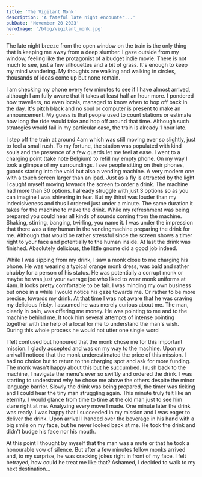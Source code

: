 ```yaml
---
title: 'The Vigilant Monk'
description: 'A fateful late night encounter...'
pubDate: 'November 20 2023'
heroImage: '/blog/vigilant_monk.jpg'
---
```


The late night breeze from the open window on the train is the only thing that is keeping me away from a deep slumber. I gaze outside from my window, feeling like the protagonist of a budget indie movie. There is not much to see, just a few silhouettes and a bit of grass. It's enough to keep my mind wandering. My thoughts are walking and walking in circles, thousands of ideas come up but none remain.

I am checking my phone every few minutes to see if I have almost arrived, although I am fully aware that it takes at least half an hour more. I pondered how travellers, no even locals, managed to know when to hop off back in the day. It's pitch black and no soul or computer is present to make an announcement. My guess is that people used to count stations or estimate how long the ride would take and hop off around that time. Although such strategies would fail in my particular case, the train is already 1 hour late.

I step off the train at around 4am which was still moving ever so slightly, just to feel a small rush. To my fortune, the station was populated with kind souls and the presence of a few guards let me feel at ease. I went to a charging point (take note Belgium) to refill my empty phone. On my way I took a glimpse of my surroundings. I see people sitting on their phones, guards staring into the void but also a vending machine. A very modern one with a touch screen larger than an ipad. Just as a fly is attracted by the light I caught myself moving towards the screen to order a drink. The machine had more than 30 options. I already struggle with just 3 options so as you can imagine I was shivering in fear. But my thirst was louder than my indecisiveness and thus I ordered just under a minute. The same duration it takes for the machine to make the drink. While my refreshment was being prepared you could hear all kinds of sounds coming from the machine. Shaking, stirring, banging, twirling, you name it. I was under the impression that there was a tiny human in the vendingmachine preparing the drink for me. Although that would be rather stressful since the screen shows a timer right to your face and potentially to the human inside. At last the drink was finished. Absolutely delicious, the little gnome did a good job indeed.

While I was sipping from my drink, I saw a monk close to me charging his phone. He was wearing a typical orange monk dress, was bald and rather chubby for a person of his status. He was potentially a corrupt monk or maybe he was just your average joe who liked to wear monk uniforms at 4am. It looks pretty comfortable to be fair. I was minding my own business but once in a while I would notice his gaze towards me. Or rather to be more precise, towards my drink. At that time I was not aware that he was craving my delicious fristy. I assumed he was merely curious about me. The man, clearly in pain, was offering me money. He was pointing to me and to the machine behind me. It took him several attempts of intense pointing together with the help of a local for me to understand the man's wish. During this whole process he would not utter one single word

I felt confused but honoured that the monk chose me for this important mission. I gladly accepted and was on my way to the machine. Upon my arrival I noticed that the monk underestimated the price of this mission. I had no choice but to return to the charging spot and ask for more funding. The monk wasn't happy about this but he succumbed. I rush back to the machine, I navigate the menu's ever so swiftly and ordered the drink. I was starting to understand why he chose me above the others despite the minor language barrier. Slowly the drink was being prepared, the timer was ticking and I could hear the tiny man struggling again. This minute truly felt like an eternity. I would glance from time to time at the old man just to see him stare right at me. Analyzing every move I made. One minute later the drink was ready. I was happy that I succeeded in my mission and I was eager to deliver the drink. Upon arrival I handed over the beverage in his hand with a big smile on my face, but he never looked back at me. He took the drink and didn't budge his face nor his mouth.

At this point I thought by myself that the man was a mute or that he took a honourable vow of silence. But after a few minutes fellow monks arrived and, to my surprise, he was cracking jokes right in front of my face. I felt betrayed, how could he treat me like that? Ashamed, I decided to walk to my next destination...